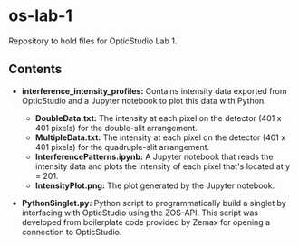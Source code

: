 # os-lab-1
 Repository to hold files for OpticStudio Lab 1.

## Contents

* **interference_intensity_profiles:** Contains intensity data exported from OpticStudio and a Jupyter notebook to plot this data with Python.
  * **DoubleData.txt:** The intensity at each pixel on the detector (401 x 401 pixels) for the double-slit arrangement.
  * **MultipleData.txt:** The intensity at each pixel on the detector (401 x 401 pixels) for the quadruple-slit arrangement.
  * **InterferencePatterns.ipynb:** A Jupyter notebook that reads the intensity data and plots the intensity of each pixel that's located at y = 201.
  * **IntensityPlot.png:** The plot generated by the Jupyter notebook.

* **PythonSinglet.py:** Python script to programmatically build a singlet by interfacing with OpticStudio using the ZOS-API. This script was developed from boilerplate code provided by Zemax for opening a connection to OpticStudio.

